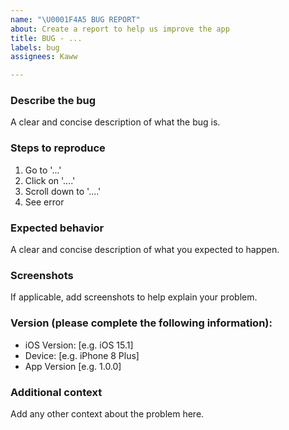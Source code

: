```yaml
---
name: "\U0001F4A5 BUG REPORT"
about: Create a report to help us improve the app
title: BUG - ...
labels: bug
assignees: Kaww

---
```


### Describe the bug
A clear and concise description of what the bug is.

### Steps to reproduce
1. Go to '...'
2. Click on '....'
3. Scroll down to '....'
4. See error

### Expected behavior
A clear and concise description of what you expected to happen.

### Screenshots
If applicable, add screenshots to help explain your problem.

### Version (please complete the following information):
 - iOS Version: [e.g. iOS 15.1]
 - Device: [e.g. iPhone 8 Plus]
 - App Version [e.g. 1.0.0]

### Additional context
Add any other context about the problem here.
